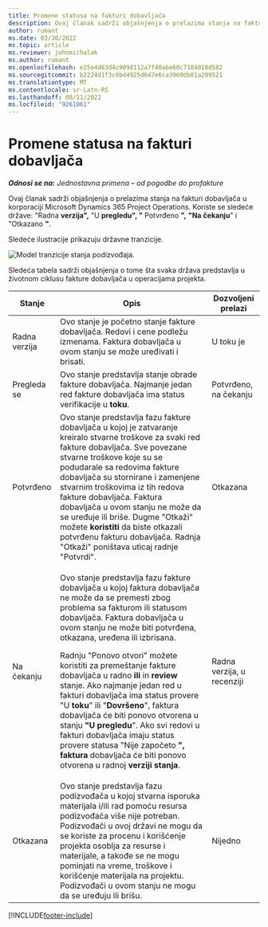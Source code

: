```yaml
---
title: Promene statusa na fakturi dobavljača
description: Ovaj članak sadrži objašnjenja o prelazima stanja na fakturi dobavljača u korporaciji Microsoft Dynamics 365 Project Operations.
author: rumant
ms.date: 03/30/2022
ms.topic: article
ms.reviewer: johnmichalak
ms.author: rumant
ms.openlocfilehash: e25e4d63d4c9098112a7f40abe60c7184018d582
ms.sourcegitcommit: b2224d1f3c0bd4925d647e6ca3960db81a209521
ms.translationtype: MT
ms.contentlocale: sr-Latn-RS
ms.lasthandoff: 08/11/2022
ms.locfileid: "9261061"
---
```

# <a name="state-transitions-on-a-vendor-invoice"></a>Promene statusa na fakturi dobavljača

_**Odnosi se na:** Jednostavna primena – od pogodbe do profakture_

Ovaj članak sadrži objašnjenja o prelazima stanja na fakturi dobavljača u korporaciji Microsoft Dynamics 365 Project Operations. Koriste se sledeće države: "Radna **verzija",** "U **pregledu", "** Potvrđeno **",** **"Na čekanju**" i "Otkazano **"**.

Sledeće ilustracije prikazuju državne tranzicije.

![Model tranzicije stanja podizvođaja.](../media/VI_State_Model.jpg)

Sledeća tabela sadrži objašnjenja o tome šta svaka država predstavlja u životnom ciklusu fakture dobavljača u operacijama projekta.

| Stanje | Opis | Dozvoljeni prelazi |
| --- | --- | --- |
| Radna verzija | Ovo stanje je početno stanje fakture dobavljača. Redovi i cene podležu izmenama. Faktura dobavljača u ovom stanju se može uređivati i brisati. | U toku je |
| Pregleda se | Ovo stanje predstavlja stanje obrade fakture dobavljača. Najmanje jedan red fakture dobavljača ima status verifikacije u **toku**. | Potvrđeno, na čekanju |
| Potvrđeno | Ovo stanje predstavlja fazu fakture dobavljača u kojoj je zatvaranje kreiralo stvarne troškove za svaki red fakture dobavljača. Sve povezane stvarne troškove koje su se podudarale sa redovima fakture dobavljača su stornirane i zamenjene stvarnim troškovima iz tih redova fakture dobavljača. Faktura dobavljača u ovom stanju ne može da se uređuje ili briše. Dugme "Otkaži" možete **koristiti** da biste otkazali potvrđenu fakturu dobavljača. Radnja "Otkaži" poništava uticaj radnje "Potvrdi". | Otkazana |
| Na čekanju | <p>Ovo stanje predstavlja fazu fakture dobavljača u kojoj faktura dobavljača ne može da se premesti zbog problema sa fakturom ili statusom dobavljača. Faktura dobavljača u ovom stanju ne može biti potvrđena, otkazana, uređena ili izbrisana.</p><p>Radnju "Ponovo otvori" možete koristiti za premeštanje fakture dobavljača u radno **ili** in **review** stanje. Ako najmanje jedan red u fakturi dobavljača ima status provere "U **toku**" ili "**Dovršeno**", faktura dobavljača će biti ponovo otvorena u stanju **"U pregledu**". Ako svi redovi u fakturi dobavljača imaju status provere statusa "Nije započeto **", faktura** dobavljača će biti ponovo otvorena u radnoj **verziji stanja**.</p> | Radna verzija, u recenziji |
| Otkazana | Ovo stanje predstavlja fazu podizvođača u kojoj stvarna isporuka materijala i/ili rad pomoću resursa podizvođača više nije potreban. Podizvođači u ovoj državi ne mogu da se koriste za procenu i korišćenje projekta osoblja za resurse i materijale, a takođe se ne mogu pominjati na vreme, troškove i korišćenje materijala na projektu. Podizvođači u ovom stanju ne mogu da se uređuju ili brišu. | Nijedno |

[!INCLUDE[footer-include](../../includes/footer-banner.md)]
